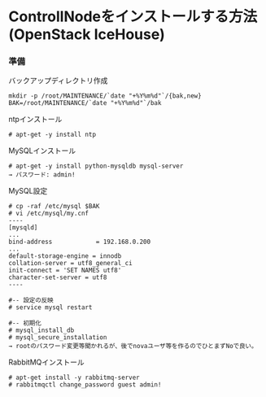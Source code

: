 <!--
************************************************************
OpenStack IceHouseをUbuntu14.04(x86_64)へインストールする手順
参照元: http://docs.openstack.org/icehouse/install-guide/install/apt/content/
Copyright (c) Takehiko OGASAWARA 2014 All Rights Reserved.
************************************************************
-->

# ControllNodeをインストールする方法(OpenStack IceHouse)

### 準備
バックアップディレクトリ作成
```
mkdir -p /root/MAINTENANCE/`date "+%Y%m%d"`/{bak,new}
BAK=/root/MAINTENANCE/`date "+%Y%m%d"`/bak
```

ntpインストール
```
# apt-get -y install ntp
```

MySQLインストール
```
# apt-get -y install python-mysqldb mysql-server
→ パスワード: admin!
```

MySQL設定
```
# cp -raf /etc/mysql $BAK
# vi /etc/mysql/my.cnf
----
[mysqld]
...
bind-address            = 192.168.0.200
...
default-storage-engine = innodb
collation-server = utf8_general_ci
init-connect = 'SET NAMES utf8'
character-set-server = utf8
----

#-- 設定の反映
# service mysql restart

#-- 初期化
# mysql_install_db
# mysql_secure_installation
→ rootのパスワード変更等聞かれるが、後でnovaユーザ等を作るのでひとまずNoで良い。
```

RabbitMQインストール
```
# apt-get install -y rabbitmq-server
# rabbitmqctl change_password guest admin!


```
